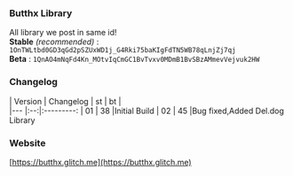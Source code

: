### Butthx Library
All library we post in same id! <br>
**Stable** _(recommended)_ : ```1OnTWLtbd0GD3qGd2pSZUxWD1j_G4Rki75baKIgFdTN5WB78qLnjZj7qj```
<br>
**Beta** : ```1QnAO4mNqFd4Kn_MOtvIqCmGC1BvTvxv0MDmB1BvSBzAMmevVejvuk2HW```

### Changelog 
| Version | Changelog 
| st | bt |          
|--- |:--:|:---------:
| 01 | 38 |Initial Build
| 02 | 45 |Bug fixed,Added Del.dog Library


### Website
[https://butthx.glitch.me](https://butthx.glitch.me)

